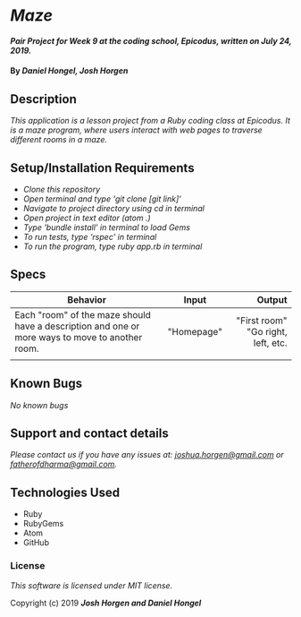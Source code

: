 # _Maze_

#### _Pair Project for Week 9 at the coding school, Epicodus, written on July 24, 2019._

#### By _**Daniel Hongel, Josh Horgen**_

## Description

_This application is a lesson project from a Ruby coding class at Epicodus. It is a maze program, where users interact with web pages to traverse different rooms in a maze._

## Setup/Installation Requirements

* _Clone this repository_
* _Open terminal and type 'git clone [git link]'_
* _Navigate to project directory using cd in terminal_
* _Open project in text editor (atom .)_
* _Type 'bundle install' in terminal to load Gems_
* _To run tests, type 'rspec' in terminal_
* _To run the program, type ruby app.rb in terminal_

## Specs
| Behavior | Input | Output |
| ------------- |:-------------:| -----:|
|Each "room" of the maze should have a description and one or more ways to move to another room.| "Homepage" | "First room" "Go right, left, etc.  |
||||

## Known Bugs

_No known bugs_

## Support and contact details

_Please contact us if you have any issues at: joshua.horgen@gmail.com or fatherofdharma@gmail.com._

## Technologies Used

* Ruby
* RubyGems
* Atom
* GitHub

### License
_This software is licensed under MIT license._

Copyright (c) 2019 **_Josh Horgen and Daniel Hongel_**

